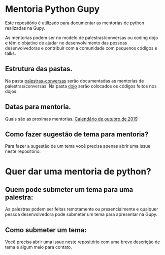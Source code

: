 # Mentoria Python Gupy

Este repositório é utilizado para documentar as mentorias de python realizadas na Gupy.

As mentorias podem ser no modelo de palestras/conversas ou coding dojo e têm o objetivo de 
ajudar no desenvolvimento das pessoas desenvolvedoras e contribuir com a
comunidade com pequenos códigos e talks.

## Estrutura das pastas.

Na pasta [palestras-conversas](palestras-conversas/) serão documentadas as mentorias de palestras/conversas.
Na pasta [dojo](dojos/) serão colocados os códigos feitos nos dojos.

## Datas para mentoria.

Quais são as proximas mentorias.
[Calendário de outubro de 2019](agendas/calendario-outubro-2019.md)

## Como fazer sugestão de tema para mentoria?

Para fazer a sugestão de um tema você precisa apenas abrir uma issue neste repositório.

# Quer dar uma mentoria de python?
## Quem pode submeter um tema para uma palestra:
As palestras podem ser feitas remotamente ou presencialmente e qualquer pessoa desenvolvedora pode submeter um tema para apresentar na Gupy.

## Como submeter um tema:
Você precisa abrir uma issue neste repositório com uma breve descrição de tema e algum meio para contato.

